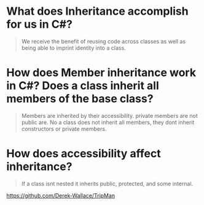 # What does Inheritance accomplish for us in C#?

> We receive the benefit of reusing code across classes as well as being able to imprint identity into a class.

# How does Member inheritance work in C#? Does a class inherit all members of the base class?

> Members are inherited by their accessibility. private members are not public are. No a class does not inherit all members, they dont inherit constructors or private members.

# How does accessibility affect inheritance?

> If a class isnt nested it inherits public, protected, and some internal.

https://github.com/Derek-Wallace/TripMan